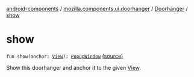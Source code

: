 [android-components](../../index.md) / [mozilla.components.ui.doorhanger](../index.md) / [Doorhanger](index.md) / [show](./show.md)

# show

`fun show(anchor: `[`View`](https://developer.android.com/reference/android/view/View.html)`): `[`PopupWindow`](https://developer.android.com/reference/android/widget/PopupWindow.html) [(source)](https://github.com/mozilla-mobile/android-components/blob/master/components/ui/doorhanger/src/main/java/mozilla/components/ui/doorhanger/Doorhanger.kt#L31)

Show this doorhanger and anchor it to the given [View](https://developer.android.com/reference/android/view/View.html).

